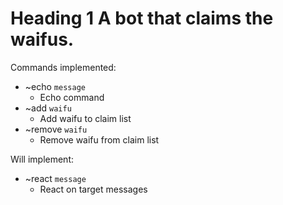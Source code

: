 # Heading 1 A bot that claims the waifus.

Commands implemented:
* ~echo `message` 
  - Echo command
* ~add `waifu`
  - Add waifu to claim list
* ~remove `waifu`
  - Remove waifu from claim list


Will implement:
* ~react `message`
  - React on target messages
